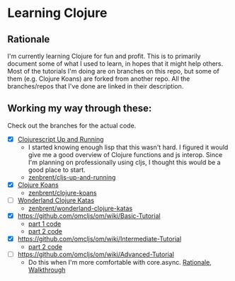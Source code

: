 # Learning Clojure

## Rationale

I'm currently learning Clojure for fun and profit. This is to primarily document some of what I used to learn, in hopes that it might help others.
Most of the tutorials I'm doing are on branches on this repo, but some of them (e.g. Clojure Koans) are forked from another repo. All the branches/repos that I've done are linked in their description.

## Working my way through these:

Check out the branches for the actual code.

- [x] [Clojurescript Up and Running](http://shop.oreilly.com/product/0636920025139.do)
  - I started knowing enough lisp that this wasn't hard. I figured it would give me a good overview of Clojure functions and js interop. Since I'm planning on professionally using cljs, I thought this would be a good place to start.
  - [zenbrent/cljs-up-and-running](https://github.com/zenbrent/cljs-up-and-running)
- [x] [Clojure Koans](http://clojurekoans.com/)
  - [zenbrent/clojure-koans](https://github.com/zenbrent/clojure-koans)
- [ ] [Wonderland Clojure Katas](https://github.com/gigasquid/wonderland-clojure-katas)
  - [zenbrent/wonderland-clojure-katas](https://github.com/zenbrent/wonderland-clojure-katas)
- [x] https://github.com/omcljs/om/wiki/Basic-Tutorial
  - [part 1 code](../../tree/om/tut1/part1-intro/)
  - [part 2 code](../../tree/om/tut1/part2-higher-order-components/)
- [x] https://github.com/omcljs/om/wiki/Intermediate-Tutorial
  - [part 2 code](../../tree/om/tut2/)
- [ ] https://github.com/omcljs/om/wiki/Advanced-Tutorial
  - Do this when I'm more comfortable with core.async. [Rationale](http://clojure.com/blog/2013/06/28/clojure-core-async-channels.html), [Walkthrough](https://github.com/clojure/core.async/blob/master/examples/walkthrough.clj)

